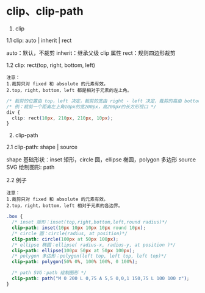 # clip、clip-path

1. clip

1.1 clip: auto | inherit | rect

auto：默认，不裁剪
inherit：继承父级 clip 属性
rect：规则四边形裁剪

1.2 clip: rect(top, right, bottom, left)

```doc
注意：
1.裁剪只对 fixed 和 absolute 的元素有效。
2.top，right，bottom，left 都是相对于元素的左上角。
```

```css
/* 裁剪的位置由 top，left 决定，裁剪的宽由 right - left 决定，裁剪的高由 bottom - top决定 */
/* 例：裁剪一个距离左上角10px的宽200px，高200px的长方形视口 */
div {
  clip: rect(10px, 210px, 210px, 10px);
}
```

2. clip-path

2.1 clip-path: shape | source

shape 基础形状：inset 矩形，circle 圆，ellipse 椭圆，polygon 多边形
source SVG 绘制图形: path

2.2 例子

```doc
注意：
1.裁剪只对 fixed 和 absolute 的元素有效。
2.top，right，bottom，left 相对于元素的各边界。
```

```css
.box {
  /* inset 矩形：inset(top,right,bottom,left,round radius)*/
  clip-path: inset(10px 10px 10px 10px round 10px);
  /* circle 圆：circle(radius, at position)*/
  clip-path: circle(100px at 50px 100px);
  /* ellipse 椭圆：ellipse( radius-x, radius-y, at position )*/
  clip-path: ellipse(100px 50px at 50px 100px);
  /* polygon 多边形：polygon(left top, left top, left top)*/
  clip-path: polygon(50% 0%, 100% 100%, 0 100%);

  /* path SVG：path 绘制图形 */
  clip-path: path("M 0 200 L 0,75 A 5,5 0,0,1 150,75 L 100 100 z");
}
```

